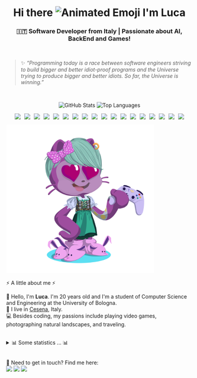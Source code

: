 <h1 align="center">Hi there <img src="https://iam-weijie.github.io/wave/hand-emoji.svg" alt="Animated Emoji" width="50" height="50"> I'm Luca</h1>


<h3 align="center">🇮🇹 Software Developer from Italy | Passionate about AI, BackEnd and Games!</h3>

</br>

> ✨ *“Programming today is a race between software engineers striving to build bigger and better idiot-proof programs and the Universe trying to produce bigger and better idiots. So far, the Universe is winning.”*

</br>

<p align="center">
<img src="https://github-readme-stats-black-alpha-63.vercel.app/api?username=Hachi-69&show_icons=true&hide_border=false&line_height=20&show_owner=true&theme=omni&count_private=true" alt="GitHub Stats"/>
<img src="https://github-readme-stats-black-alpha-63.vercel.app/api/top-langs?username=hachi-69&count_private=true&theme=omni" alt="Top Languages"/>
</p>

<p align="center">
<div style="display: flex; flex-wrap: wrap; justify-content: center; gap: 10px;">
<img src="https://img.shields.io/badge/-C-A8B9CC?style=flat-square&logo=C&logoColor=white"/>
<img src="https://img.shields.io/badge/-C++-00599C?style=flat-square&logo=C%2B%2B&logoColor=white"/>
<img src="https://img.shields.io/badge/-C%23-239120?style=flat-square&logo=C%23&logoColor=white"/>
<img src="https://img.shields.io/badge/-Java-007396?style=flat-square&logo=Java&logoColor=white"/>
<img src="https://img.shields.io/badge/-SQL-4479A1?style=flat-square&logo=MySQL&logoColor=white"/>
<img src="https://img.shields.io/badge/-PHP-777BB4?style=flat-square&logo=PHP&logoColor=white"/>
<img src="https://img.shields.io/badge/-HTML5-E34F26?style=flat-square&logo=HTML5&logoColor=white"/>
<img src="https://img.shields.io/badge/-CSS3-1572B6?style=flat-square&logo=CSS3&logoColor=white"/>
<img src="https://img.shields.io/badge/-JavaScript-F7DF1E?style=flat-square&logo=JavaScript&logoColor=black"/>
<img src="https://img.shields.io/badge/-Kotlin-7F52FF?style=flat-square&logo=Kotlin&logoColor=white"/>
<img src="https://img.shields.io/badge/-Python-3776AB?style=flat-square&logo=Python&logoColor=white"/>
<img src="https://img.shields.io/badge/-MySQL-4479A1?style=flat-square&logo=MySQL&logoColor=white"/>
<img src="https://img.shields.io/badge/-Visual%20Studio%20Code-007ACC?style=flat-square&logo=Visual%20Studio%20Code&logoColor=white"/>
<img src="https://img.shields.io/badge/-Visual%20Studio-5C2D91?style=flat-square&logo=Visual%20Studio&logoColor=white"/>
<img src="https://img.shields.io/badge/-NetBeans-1869A6?style=flat-square&logo=Apache%20NetBeans&logoColor=white"/>
<img src="https://img.shields.io/badge/-Android%20Studio-3DDC84?style=flat-square&logo=Android%20Studio&logoColor=white"/>
<img src="https://img.shields.io/badge/-Git-F05032?style=flat-square&logo=Git&logoColor=white"/>
<img src="https://img.shields.io/badge/-Apache-D22128?style=flat-square&logo=Apache&logoColor=white"/>
</div>
</p>

<img src= "./my-octo-lang.png" width="400px" alt="My Octo Languages"/>

⚡️ A little about me ⚡️<br/>
<p>
🧔 Hello, I'm <b>Luca</b>. I'm 20 years old and I'm a student of Computer Science and Engineering at the University of Bologna.<br/>
💼 I live in <a href="https://www.google.com/maps?q=cesena">Cesena</a>, Italy.<br/>
💻 Besides coding, my passions include playing video games, photographing natural landscapes, and traveling.<br/>
</p>

<!-- 🎶Now playing ...🎶<br/>
<a href="https://spotify-informer-l8rq.vercel.app/">
<img height="75" src="https://spotify-informer-l8rq.vercel.app/api"/>
</a><br/>
<a href="https://github.com/MrStanDu33/spotify-informer"><img src="https://img.shields.io/badge/built%20with%20Spotify‑Informer-1ED760.svg?style=flat-square&logo=spotify&logoColor=white"/></a>-->
</br>
<details>
<summary>📊 Some statistics ... 📊</summary><br/>

<img src="http://views.whatilearened.today/views/github/Hachi-69/views.svg"/>

<!--START_SECTION:github_stats-->

<!--END_SECTION:github_stats-->

![](./profile-3d-contrib/profile-night-rainbow.svg)

</details>
</br>
<p>
📣 Need to get in touch? Find me here:<br/>
<a href="mailto:turilloluca2005@gmail.com?subject=[GitHub]%20🔥%20Contact&body=Hi%20Luca%2C%0A%0AI%20am%20contacting%20you%20today%20after%20seeing%20your%20GitHub%20profile%20to%20..."><img src="https://img.shields.io/badge/e‑mail-D14836.svg?style=for-the-badge&logo=GMail&logoColor=white"/></a>
<a href="https://instagram.com/0icrel_0nidomoc/"><img src="https://img.shields.io/badge/instagram-E4405F.svg?style=for-the-badge&logo=instagram&logoColor=white"/></a>
<a href="https://www.linkedin.com/in/luca-turillo/"><img src="https://img.shields.io/badge/linkedin-0077B5.svg?style=for-the-badge&logo=linkedin&logoColor=white"/></a>
</p>
